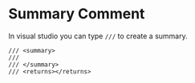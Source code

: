 # Summary Comment

In visual studio you can type `///` to create a summary.

```
/// <summary>
///
/// </summary>
/// <returns></returns>
```